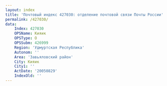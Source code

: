 ```yaml
---
layout: index
title: 'Почтовый индекс 427030: отделение почтовой связи Почты России'
permalink: /427030/
data:
    Index: 427030
    OPSName: Кияик
    OPSType: О
    OPSSubm: 426999
    Region: 'Удмуртская Республика'
    Autonom: ''
    Area: 'Завьяловский район'
    City: Кияик
    City1: ''
    ActDate: '20050829'
    IndexOld: ''
---
```

